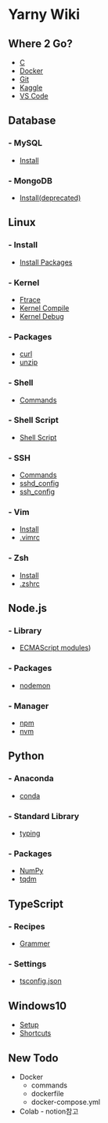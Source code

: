 Yarny Wiki
==========

Where 2 Go?
-----------

- [C](./where/c.md)
- [Docker](./where/docker.md)
- [Git](./where/git.md)
- [Kaggle](./where/kaggle.md)
- [VS Code](./where/vscode.md)

Database
--------

### - MySQL
- [Install](./database/mysql/install.md)
### - MongoDB
- [Install(deprecated)](./database/mongodb/install.md)

Linux
-----

### - Install
- [Install Packages](./linux/install_packages)
### - Kernel
- [Ftrace](./linux/kernel/ftrace)
- [Kernel Compile](./linux/kernel/kernel_compile)
- [Kernel Debug](./linux/kernel/kernel_debug)
### - Packages
- [curl](./linux/packages/curl)
- [unzip](./linux/packages/unzip)
### - Shell
- [Commands](./linux/shell/commands)
### - Shell Script
- [Shell Script](./linux/shell_script)
### - SSH
- [Commands](./linux/ssh/commands)
- [sshd_config](./linux/ssh/sshd_config)
- [ssh_config](./linux/ssh/ssh_config)
### - Vim
- [Install](./linux/vim/install_vim)
- [.vimrc](https://github.com/ehsqjfwk99999/_yarny-archieve/blob/master/.ksy-settings/ksy-vimrc)
### - Zsh
- [Install](./linux/zsh/install_zsh)
- [.zshrc](https://github.com/ehsqjfwk99999/_yarny-archieve/blob/master/.ksy-settings/ksy-zshrc)

Node.js
-------

### - Library
- [ECMAScript modules](./nodejs/library/es_module.md))
### - Packages
- [nodemon](./nodejs/packages/nodemon.md)
### - Manager
- [npm](./nodejs/manager/npm.md)
- [nvm](./nodejs/manager/nvm.md)

Python
------

### - Anaconda
- [conda](./python/anaconda/conda.md)
### - Standard Library
- [typing](./python/library/typing.md)
### - Packages
- [NumPy](./python/packages/numpy.md)
- [tqdm](./python/packages/tqdm.md)

TypeScript
----------

### - Recipes
- [Grammer](./typescript/recipes/grammer.md)
### - Settings
- [tsconfig.json](./typescript/settings/tsconfigjson.md)

Windows10
---------

- [Setup](./windows10/setup.md)
- [Shortcuts](./windows10/shortcuts.md)

New Todo
--------

- Docker
  - commands
  - dockerfile
  - docker-compose.yml
- Colab - notion참고
